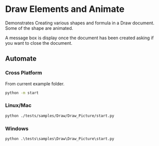 # Draw Elements and Animate

Demonstrates Creating various shapes and formula in a Draw document.
Some of the shape are animated.

A message box is display once the document has been created asking if you want to close the document.

## Automate

### Cross Platform

From current example folder.

```sh
python -m start
```

### Linux/Mac

```sh
python ./tests/samples/Draw/Draw_Picture/start.py
```

### Windows

```ps
python .\tests\samples\Draw\Draw_Picture\start.py
```

